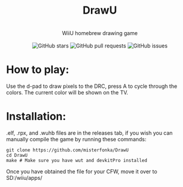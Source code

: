 <div align="center">
    <h1>DrawU</h1><br>
    WiiU homebrew drawing game<br><br>
    <img src="https://img.shields.io/github/stars/misterfonka/DrawU" alt="GitHub stars">
    <img src="https://img.shields.io/github/issues-pr/misterfonka/DrawU" alt="GitHub pull requests">
    <img src="https://img.shields.io/github/issues/misterfonka/DrawU" alt="GitHub issues">
</div>

# How to play:
Use the d-pad to draw pixels to the DRC, press A to cycle through the colors. The current color will be shown on the TV.

# Installation:
.elf, .rpx, and .wuhb files are in the releases tab, if you wish you can manually compile the game by running these commands:

```
git clone https://github.com/misterfonka/DrawU
cd DrawU
make # Make sure you have wut and devkitPro installed
```

Once you have obtained the file for your CFW, move it over to SD:/wiiu/apps/